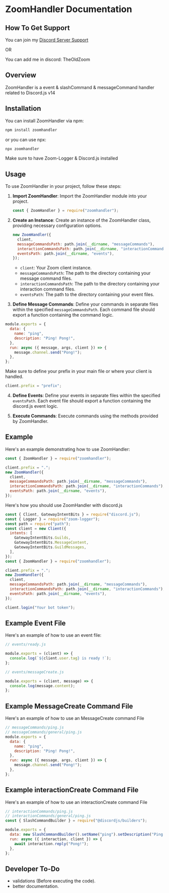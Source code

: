 # ZoomHandler Documentation

## How To Get Support

You can join my [Discord Server Support](https://discord.gg/NYXwbBQMzJ)

OR

You can add me in discord: TheOldZoom

## Overview

ZoomHandler is a event & slashCommand & messageCommand handler related to Discord.js v14

## Installation

You can install ZoomHandler via npm:

```bash
npm install zoomhandler
```

or you can use npx:

```bash
npx zoomhandler
```

Make sure to have Zoom-Logger & Discord.js installed

## Usage

To use ZoomHandler in your project, follow these steps:

1. **Import ZoomHandler**: Import the ZoomHandler module into your project.

   ```javascript
   const { ZoomHandler } = require("zoomhandler");
   ```

2. **Create an Instance**: Create an instance of the ZoomHandler class, providing necessary configuration options.

   ```javascript
   new ZoomHandler({
     client,
     messageCommandsPath: path.join(__dirname, "messageCommands"),
     interactionCommandsPath: path.join(__dirname, "interactionCommands"),
     eventsPath: path.join(__dirname, "events"),
   });
   ```

   - `client`: Your Zoom client instance.
   - `messageCommandsPath`: The path to the directory containing your message command files.
   - `interactionCommandsPath`: The path to the directory containing your interaction command files.
   - `eventsPath`: The path to the directory containing your event files.

3. **Define Message Commands**: Define your commands in separate files within the specified `messageCommandsPath`. Each command file should export a function containing the command logic.

```js
module.exports = {
  data: {
    name: "ping",
    description: "Ping! Pong!",
  },
  run: async ({ message, args, client }) => {
    message.channel.send("Pong!");
  },
};
```

Make sure to define your prefix in your main file or where your client is handled.

```js
client.prefix = "prefix";
```

4. **Define Events**: Define your events in separate files within the specified `eventsPath`. Each event file should export a function containing the discord.js event logic.

5. **Execute Commands**: Execute commands using the methods provided by ZoomHandler.

## Example

Here's an example demonstrating how to use ZoomHandler:

```javascript
const { ZoomHandler } = require("zoomhandler");

client.prefix = ".";
new ZoomHandler({
  client,
  messageCommandsPath: path.join(__dirname, "messageCommands"),
  interactionCommandsPath: path.join(__dirname, "interactionCommands"),
  eventsPath: path.join(__dirname, "events"),
});
```

Here's how you should use ZoomHandler with discord.js

```js
const { Client, GatewayIntentBits } = require("discord.js");
const { Logger } = require("zoom-logger");
const path = require("path");
const client = new Client({
  intents: [
    GatewayIntentBits.Guilds,
    GatewayIntentBits.MessageContent,
    GatewayIntentBits.GuildMessages,
  ],
});
const { ZoomHandler } = require("zoomhandler");

client.prefix = ".";
new ZoomHandler({
  client,
  messageCommandsPath: path.join(__dirname, "messageCommands"),
  interactionCommandsPath: path.join(__dirname, "interactionCommands"),
  eventsPath: path.join(__dirname, "events"),
});

client.login("Your bot token");
```

## Example Event File

Here's an example of how to use an event file:

```javascript
// events/ready.js

module.exports = (client) => {
  console.log(`${client.user.tag} is ready !`);
};
```

```javascript
// events/messageCreate.js

module.exports = (client, message) => {
  console.log(message.content);
};
```

## Example MessageCreate Command File

Here's an example of how to use an MessageCreate command File

```js
// messageCommands/ping.js
// messageCommands/general/ping.js
module.exports = {
  data: {
    name: "ping",
    description: "Ping! Pong!",
  },
  run: async ({ message, args, client }) => {
    message.channel.send("Pong!");
  },
};
```

## Example interactionCreate Command File

Here's an example of how to use an interactionCreate command File

```js
// interactionCommands/ping.js
// interactionCommands/general/ping.js
const { SlashCommandBuilder } = require("@discordjs/builders");

module.exports = {
  data: new SlashCommandBuilder().setName("ping").setDescription("Ping Pong!"),
  run: async ({ interaction, client }) => {
    await interaction.reply("Pong!");
  },
};
```

## Developer To-Do

- validations (Before executing the code).
- better documentation.
